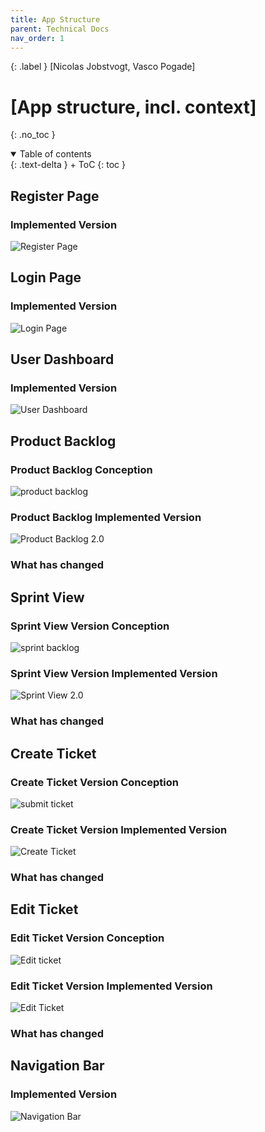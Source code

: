 ```yaml
---
title: App Structure
parent: Technical Docs
nav_order: 1
---
```


{: .label }
[Nicolas Jobstvogt, Vasco Pogade]

# [App structure, incl. context]
{: .no_toc }

<details open markdown="block">
{: .text-delta }
<summary>Table of contents</summary>
+ ToC
{: toc }
</details>

## Register Page
### Implemented Version
![Register Page](/SCRUM_Webapp_Project/assets/images/Register_Screen.png)

## Login Page
### Implemented Version
![Login Page](/SCRUM_Webapp_Project/assets/images/Login_Screen.png)

## User Dashboard
### Implemented Version
![User Dashboard](/SCRUM_Webapp_Project/assets/images/User_Dashboard.png)

## Product Backlog
### Product Backlog Conception
![product backlog](/SCRUM_Webapp_Project/assets/images/product_backlog.jpg)

### Product Backlog Implemented Version
![Product Backlog 2.0](/SCRUM_Webapp_Project/assets/images/Product_Backlog.png)

### What has changed

## Sprint View
### Sprint View Version Conception
![sprint backlog](/SCRUM_Webapp_Project/assets/images/sprint_backlog.jpg)

### Sprint View Version Implemented Version
![Sprint View 2.0](/SCRUM_Webapp_Project/assets/images/Sprint_View.png)

### What has changed

## Create Ticket
### Create Ticket Version Conception
![submit ticket](/SCRUM_Webapp_Project/assets/images/submit_ticket.jpg)

### Create Ticket Version Implemented Version
![Create Ticket](/SCRUM_Webapp_Project/assets/images/Create_Ticket.png)

### What has changed

## Edit Ticket
### Edit Ticket Version Conception
![Edit ticket](/SCRUM_Webapp_Project/assets/images/delete_ticket.jpg)

### Edit Ticket Version Implemented Version
![Edit Ticket](/SCRUM_Webapp_Project/assets/images/Edit_Ticket.png)

### What has changed

## Navigation Bar
### Implemented Version
![Navigation Bar](/SCRUM_Webapp_Project/assets/images/Navigation_Bar.png)
